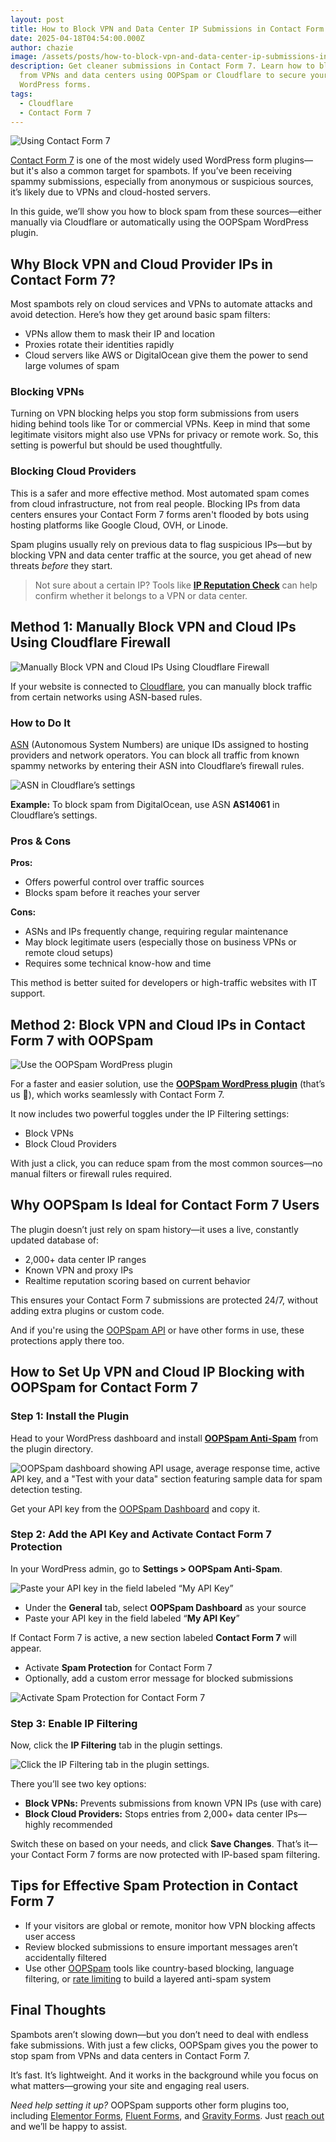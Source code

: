 ```yaml
---
layout: post
title: How to Block VPN and Data Center IP Submissions in Contact Form 7
date: 2025-04-18T04:54:00.000Z
author: chazie
image: /assets/posts/how-to-block-vpn-and-data-center-ip-submissions-in-contact-form-7.jpg
description: Get cleaner submissions in Contact Form 7. Learn how to block spam
  from VPNs and data centers using OOPSpam or Cloudflare to secure your
  WordPress forms.
tags:
  - Cloudflare
  - Contact Form 7
---
```

![Using Contact Form 7](/blog/assets/posts/using-contact-form-7.png "Contact Form 7")

[Contact Form 7](https://contactform7.com/) is one of the most widely used WordPress form plugins—but it's also a common target for spambots. If you’ve been receiving spammy submissions, especially from anonymous or suspicious sources, it’s likely due to VPNs and cloud-hosted servers.

In this guide, we’ll show you how to block spam from these sources—either manually via Cloudflare or automatically using the OOPSpam WordPress plugin.

## **Why Block VPN and Cloud Provider IPs in Contact Form 7?**

Most spambots rely on cloud services and VPNs to automate attacks and avoid detection. Here’s how they get around basic spam filters:

* VPNs allow them to mask their IP and location
* Proxies rotate their identities rapidly
* Cloud servers like AWS or DigitalOcean give them the power to send large volumes of spam

### **Blocking VPNs**

Turning on VPN blocking helps you stop form submissions from users hiding behind tools like Tor or commercial VPNs. Keep in mind that some legitimate visitors might also use VPNs for privacy or remote work. So, this setting is powerful but should be used thoughtfully.

### **Blocking Cloud Providers**

This is a safer and more effective method. Most automated spam comes from cloud infrastructure, not from real people. Blocking IPs from data centers ensures your Contact Form 7 forms aren't flooded by bots using hosting platforms like Google Cloud, OVH, or Linode.

Spam plugins usually rely on previous data to flag suspicious IPs—but by blocking VPN and data center traffic at the source, you get ahead of new threats *before* they start.

> Not sure about a certain IP? Tools like **[IP Reputation Check](https://ipreputationcheck.com/)** can help confirm whether it belongs to a VPN or data center.

## **Method 1: Manually Block VPN and Cloud IPs Using Cloudflare Firewall**

![Manually Block VPN and Cloud IPs Using Cloudflare Firewall](/blog/assets/posts/cloud-based-waf-security-web-application-firewall-cloudflare.png "Cloudflare WAF ")

If your website is connected to [Cloudflare](https://www.cloudflare.com/), you can manually block traffic from certain networks using ASN-based rules.

### **How to Do It**

[ASN](https://en.wikipedia.org/wiki/Autonomous_system_(Internet)) (Autonomous System Numbers) are unique IDs assigned to hosting providers and network operators. You can block all traffic from known spammy networks by entering their ASN into Cloudflare’s firewall rules.

![ ASN in Cloudflare’s settings](/blog/assets/posts/cloudflare_was_asn.png "Cloudflare’s Settings")

**Example:** To block spam from DigitalOcean, use ASN **AS14061** in Cloudflare’s settings.

### **Pros & Cons**

**Pros:**

* Offers powerful control over traffic sources
* Blocks spam before it reaches your server

**Cons:**

* ASNs and IPs frequently change, requiring regular maintenance
* May block legitimate users (especially those on business VPNs or remote cloud setups)
* Requires some technical know-how and time

This method is better suited for developers or high-traffic websites with IT support.

## **Method 2: Block VPN and Cloud IPs in Contact Form 7 with OOPSpam**

![Use the OOPSpam WordPress plugin](/blog/assets/posts/oopspam-anti-spam-overview.png "OOPSpam WordPress plugin")

For a faster and easier solution, use the **[OOPSpam WordPress plugin](https://wordpress.org/plugins/oopspam-anti-spam/)** (that’s us 👋), which works seamlessly with Contact Form 7.

It now includes two powerful toggles under the IP Filtering settings:

* Block VPNs
* Block Cloud Providers

With just a click, you can reduce spam from the most common sources—no manual filters or firewall rules required.

## **Why OOPSpam Is Ideal for Contact Form 7 Users**

The plugin doesn’t just rely on spam history—it uses a live, constantly updated database of:

* 2,000+ data center IP ranges
* Known VPN and proxy IPs
* Realtime reputation scoring based on current behavior

This ensures your Contact Form 7 submissions are protected 24/7, without adding extra plugins or custom code.

And if you're using the [OOPSpam API](https://www.oopspam.com/docs/#introduction) or have other forms in use, these protections apply there too.

## **How to Set Up VPN and Cloud IP Blocking with OOPSpam for Contact Form 7**

### **Step 1: Install the Plugin**

Head to your WordPress dashboard and install **[OOPSpam Anti-Spam](https://www.oopspam.com/wordpress)** from the plugin directory.

![OOPSpam dashboard showing API usage, average response time, active API key, and a "Test with your data" section featuring sample data for spam detection testing. ](/blog/assets/posts/oopspam-dashboard-api.png "OOPSpam Anti-Spam dashboard")

Get your API key from the [OOPSpam Dashboard](https://app.oopspam.com/Identity/Account/Login) and copy it.

### **Step 2: Add the API Key and Activate Contact Form 7 Protection**

In your WordPress admin, go to **Settings > OOPSpam Anti-Spam**.

![Paste your API key in the field labeled “My API Key”](/blog/assets/posts/my-api-key-field.png "WordPress admin - OOPSpam Dashboard")

* Under the **General** tab, select **OOPSpam Dashboard** as your source
* Paste your API key in the field labeled “**My API Key**”

If Contact Form 7 is active, a new section labeled **Contact Form 7** will appear.

* Activate **Spam Protection** for Contact Form 7
* Optionally, add a custom error message for blocked submissions

![Activate Spam Protection for Contact Form 7](/blog/assets/posts/activate-contact-form-7.png "Spam Protection for Contact Form 7")

### **Step 3: Enable IP Filtering**

Now, click the **IP Filtering** tab in the plugin settings.

![Click the IP Filtering tab in the plugin settings.](/blog/assets/posts/ip-filtering-tab-block-vpn.png "Enable IP Filtering")

There you’ll see two key options:

* **Block VPNs:** Prevents submissions from known VPN IPs (use with care)
* **Block Cloud Providers:** Stops entries from 2,000+ data center IPs—highly recommended

Switch these on based on your needs, and click **Save Changes**. That’s it—your Contact Form 7 forms are now protected with IP-based spam filtering.

## **Tips for Effective Spam Protection in Contact Form 7**

* If your visitors are global or remote, monitor how VPN blocking affects user access
* Review blocked submissions to ensure important messages aren’t accidentally filtered
* Use other [OOPSpam](https://www.oopspam.com/) tools like country-based blocking, language filtering, or [rate limiting](https://www.oopspam.com/blog/how-to-limit-form-submissions-in-contact-form-7) to build a layered anti-spam system 

## **Final Thoughts**

Spambots aren’t slowing down—but you don’t need to deal with endless fake submissions. With just a few clicks, OOPSpam gives you the power to stop spam from VPNs and data centers in Contact Form 7.

It’s fast. It’s lightweight. And it works in the background while you focus on what matters—growing your site and engaging real users.

*Need help setting it up?* OOPSpam supports other form plugins too, including [Elementor Forms](https://www.oopspam.com/blog/how-to-block-vpn-and-data-center-ip-submissions-in-elementor-forms), [Fluent Forms](https://www.oopspam.com/blog/how-to-block-vpn-and-data-center-ip-submissions-in-fluent-forms), and [Gravity Forms](https://www.oopspam.com/blog/how-to-block-vpn-and-data-center-ip-submissions-in-gravity-forms). Just [reach out](https://www.oopspam.com/#contact) and we’ll be happy to assist.
